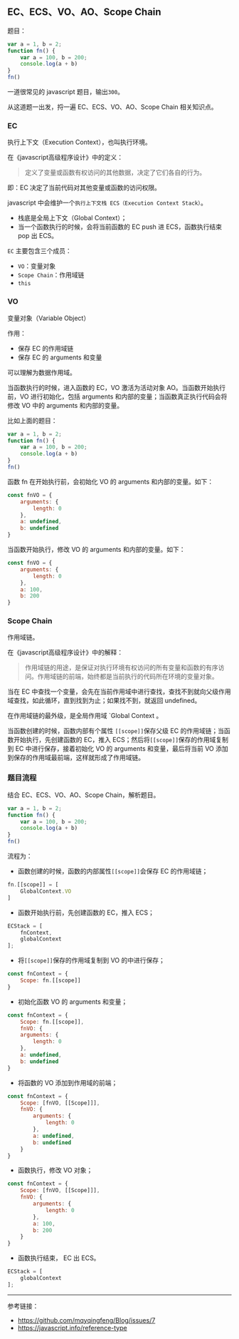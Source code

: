 ## EC、ECS、VO、AO、Scope Chain

题目：

```javascript
var a = 1, b = 2;
function fn() {
	var a = 100, b = 200;
	console.log(a + b)
}
fn()
```

一道很常见的 javascript 题目，输出`300`。

从这道题一出发，捋一遍 EC、ECS、VO、AO、Scope Chain 相关知识点。

### EC

执行上下文（Execution Context），也叫执行环境。

在《javascript高级程序设计》中的定义：

> 定义了变量或函数有权访问的其他数据，决定了它们各自的行为。

即：EC 决定了当前代码对其他变量或函数的访问权限。

javascript 中会维护一个`执行上下文栈 ECS（Execution Context Stack）`。

- 栈底是全局上下文（Global Context）；
- 当一个函数执行的时候，会将当前函数的 EC push 进 ECS，函数执行结束 pop 出 ECS。

`EC` 主要包含三个成员：

- `VO`：变量对象
- `Scope Chain`：作用域链
- `this`

### VO

变量对象（Variable Object）

作用：

- 保存 EC 的作用域链
- 保存 EC 的 arguments 和变量

可以理解为数据作用域。

当函数执行的时候，进入函数的 EC，VO 激活为活动对象 AO。当函数开始执行前，VO 进行初始化，包括 arguments 和内部的变量；当函数真正执行代码会将修改 VO 中的 arguments 和内部的变量。

比如上面的题目：

```javascript
var a = 1, b = 2;
function fn() {
	var a = 100, b = 200;
	console.log(a + b)
}
fn()
```

函数 fn 在开始执行前，会初始化 VO 的 arguments 和内部的变量。如下：

```javascript
const fnVO = {
	arguments: {
        length: 0
    },
    a: undefined,
    b: undefined
}
```

当函数开始执行，修改 VO 的 arguments 和内部的变量。如下：

```javascript
const fnVO = {
	arguments: {
        length: 0
    },
    a: 100,
    b: 200
}
```

### Scope Chain

作用域链。

在《javascript高级程序设计》中的解释：

>作用域链的用途，是保证对执行环境有权访问的所有变量和函数的有序访问。作用域链的前端，始终都是当前执行的代码所在环境的变量对象。

当在 EC 中查找一个变量，会先在当前作用域中进行查找，查找不到就向父级作用域查找，如此循环，直到找到为止；如果找不到，就返回 undefined。

在作用域链的最外级，是全局作用域 `Global Context	。

当函数创建的时候，函数内部有个属性 `[[scope]]`保存父级 EC 的作用域链；当函数开始执行，先创建函数的 EC，推入 ECS；然后将`[[scope]]`保存的作用域复制到 EC 中进行保存，接着初始化 VO 的 arguments 和变量，最后将当前 VO 添加到保存的作用域最前端，这样就形成了作用域链。

### 题目流程

结合 EC、ECS、VO、AO、Scope Chain，解析题目。

```javascript
var a = 1, b = 2;
function fn() {
	var a = 100, b = 200;
	console.log(a + b)
}
fn()
```

流程为：

- 函数创建的时候，函数的内部属性`[[scope]]`会保存 EC 的作用域链；

```javascript
fn.[[scope]] = [
    GlobalContext.VO
]
```

- 函数开始执行前，先创建函数的 EC，推入 ECS；

```javascript
ECStack = [
    fnContext,
    globalContext
];
```

- 将`[[scope]]`保存的作用域复制到 VO 的中进行保存；

```javascript
const fnContext = {
	Scope: fn.[[scope]]
}
```

- 初始化函数 VO 的 arguments 和变量；

```javascript
const fnContext = {
	Scope: fn.[[scope]],
    fnVO: {
	arguments: {
        length: 0
    },
    a: undefined,
    b: undefined
}
```

- 将函数的 VO 添加到作用域的前端；

```javascript
const fnContext = {
	Scope: [fnVO, [[Scope]]],
    fnVO: {
        arguments: {
            length: 0
        },
        a: undefined,
        b: undefined
    }
}
```

- 函数执行，修改 VO 对象；

```javascript
const fnContext = {
	Scope: [fnVO, [[Scope]]],
    fnVO: {
        arguments: {
            length: 0
        },
        a: 100,
        b: 200
    }
}
```

- 函数执行结束， EC 出 ECS。

```javascript
ECStack = [
    globalContext
];
```

---

参考链接：

- https://github.com/mqyqingfeng/Blog/issues/7
- https://javascript.info/reference-type